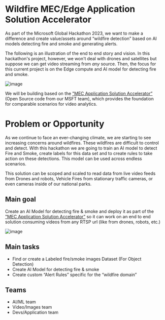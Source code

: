 # Wildfire MEC/Edge Application Solution Accelerator

As part of the Microsoft Global Hackathon 2023, we want to make a difference and create value/assets around “wildfire detection” based on AI models detecting fire and smoke and generating alerts. 

The following is an illustration of the end to end story and vision. In this hackathon's project, however, we won't deal with drones and satellites but suppose we can get video streaming from *any* source. Then, the focus for this current project is on the Edge compute and AI model for detecting fire and smoke.

![image](https://github.com/CESARDELATORRE/wildfire-app-solution-accelerator/assets/1712635/72b2dadb-798c-446c-abb5-25773425aa3d)

We will be building based on the ["MEC Application Solution Accelerator”](https://github.com/Azure/mec-app-solution-accelerator) (Open Source code from our MSFT team), which provides the foundation for comparable scenarios for video analytics.

# Problem or Opportunity

As we continue to face an ever-changing climate, we are starting to see increasing concerns around wildfires. These wildfires are difficult to control and detect. With this hackathon we are going to train an AI model to detect Fire and Smoke, create labels for this data set and to create rules to take action on these detections. This model can be used across endless scenarios.

This solution can be scoped and scaled to read data from live video feeds from Drones and robots, Vehicle Fires from stationary traffic cameras, or even cameras inside of our national parks.

## Main goal

Create an AI Model for detecting fire & smoke and deploy it as part of the ["MEC Application Solution Accelerator”](https://github.com/Azure/mec-app-solution-accelerator) so it can work on an end to end solution consuming videos from any RTSP url (like from drones, robots, etc.) 

![image](https://github.com/CESARDELATORRE/wildfire-app-solution-accelerator/assets/1712635/83f19ee2-60ae-42df-80f9-81ac68f62ff4)

## Main tasks
- Find or create a Labeled fire/smoke images Dataset (For Object Detection)
- Create AI Model for detecting fire & smoke
- Create custom “Alert Rules” specific for the “wildfire domain”

## Teams

- AI/ML team
- Video/Images team
- Devs/Application team
  
